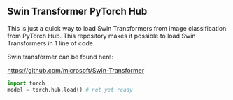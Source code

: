 ## Swin Transformer PyTorch Hub

This is just a quick way to load Swin Transformers from image classification from PyTorch Hub. This repository makes it possible to load Swin Transformers in 1 line of code. 

Swin transformer can be found here:

https://github.com/microsoft/Swin-Transformer


```python
import torch
model = torch.hub.load() # not yet ready
```